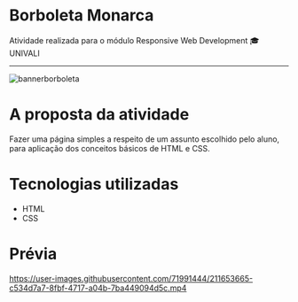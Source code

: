 # Borboleta Monarca
Atividade realizada para o módulo Responsive Web Development 🎓 UNIVALI 

****


![bannerborboleta](https://user-images.githubusercontent.com/71991444/211652633-81366f29-10d6-45d5-a260-e97812112641.png)


# A proposta da atividade

Fazer uma página simples a respeito de um assunto escolhido pelo aluno, para aplicação dos conceitos básicos de HTML e CSS.

# Tecnologias utilizadas

- HTML
- CSS

# Prévia 

https://user-images.githubusercontent.com/71991444/211653665-c534d7a7-8fbf-4717-a04b-7ba449094d5c.mp4



